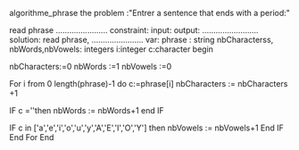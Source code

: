 algorithme_phrase
the problem :"Entrer a sentence that ends with a period:"

read phrase
.......................
constraint: 
input:
output:
.........................
solution: read phrase, 
.......................
var:
phrase : string
nbCharacterss, nbWords,nbVowels: integers
i:integer
c:character
begin

nbCharacters:=0
nbWords :=1
nbVowels :=0

For i from 0 length(phrase)-1 do 
c:=phrase[i]
nbCharacters := nbCharacters +1

 IF c =''then
 nbWords := nbWords+1
 end IF 

 IF c in
 ['a','e','i','o','u','y','A','E','I','O','Y'] then
 nbVowels := nbVowels+1
 End IF
  End For
  End


